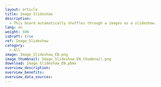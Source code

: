 ```yaml
---
layout: article
title: Image Slideshow
description: 
  - This board automatically shuffles through a images as a slideshow.
lang: en
weight: 500
isDraft: true
ref: Image_Slideshow
category:
  - All
image: Image_Slideshow_EN.png
image_thumbnail: Image_Slideshow_EN_thumbnail.png
download: Image_Slideshow_EN.pbmx
overview_description:
overview_benefits:
overview_data_sources:
---
```

